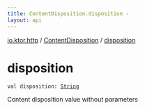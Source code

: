 ```yaml
---
title: ContentDisposition.disposition - 
layout: api
---
```


<div class='api-docs-breadcrumbs'><a href="../index.html">io.ktor.http</a> / <a href="index.html">ContentDisposition</a> / <a href="./disposition.html">disposition</a></div>

# disposition

<div class="signature"><code><span class="keyword">val </span><span class="identifier">disposition</span><span class="symbol">: </span><a href="https://kotlinlang.org/api/latest/jvm/stdlib/kotlin/-string/index.html"><span class="identifier">String</span></a></code></div>

Content disposition value without parameters

